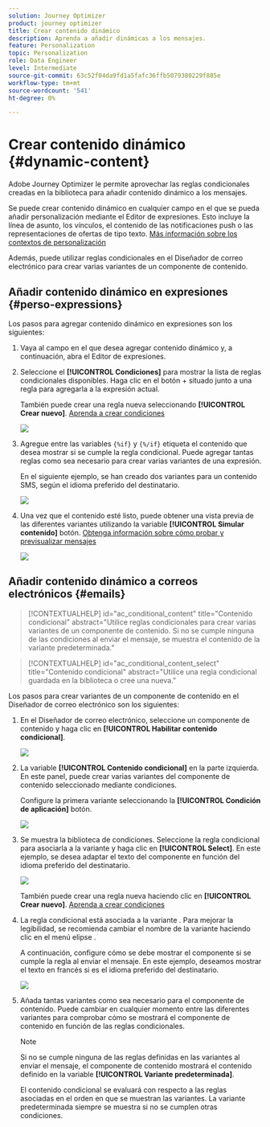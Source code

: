 ```yaml
---
solution: Journey Optimizer
product: journey optimizer
title: Crear contenido dinámico
description: Aprenda a añadir dinámicas a los mensajes.
feature: Personalization
topic: Personalization
role: Data Engineer
level: Intermediate
source-git-commit: 63c52f04da9fd1a5fafc36ffb5079380229f885e
workflow-type: tm+mt
source-wordcount: '541'
ht-degree: 0%

---
```



# Crear contenido dinámico {#dynamic-content}

Adobe Journey Optimizer le permite aprovechar las reglas condicionales creadas en la biblioteca para añadir contenido dinámico a los mensajes.

Se puede crear contenido dinámico en cualquier campo en el que se pueda añadir personalización mediante el Editor de expresiones. Esto incluye la línea de asunto, los vínculos, el contenido de las notificaciones push o las representaciones de ofertas de tipo texto. [Más información sobre los contextos de personalización](personalization-contexts.md)

Además, puede utilizar reglas condicionales en el Diseñador de correo electrónico para crear varias variantes de un componente de contenido.

## Añadir contenido dinámico en expresiones {#perso-expressions}

Los pasos para agregar contenido dinámico en expresiones son los siguientes:

1. Vaya al campo en el que desea agregar contenido dinámico y, a continuación, abra el Editor de expresiones.

1. Seleccione el **[!UICONTROL Condiciones]** para mostrar la lista de reglas condicionales disponibles. Haga clic en el botón + situado junto a una regla para agregarla a la expresión actual.

   También puede crear una regla nueva seleccionando **[!UICONTROL Crear nuevo]**. [Aprenda a crear condiciones](create-conditions.md)

   ![](assets/conditions-expression.png)

1. Agregue entre las variables `{%if}` y `{%/if}` etiqueta el contenido que desea mostrar si se cumple la regla condicional. Puede agregar tantas reglas como sea necesario para crear varias variantes de una expresión.

   En el siguiente ejemplo, se han creado dos variantes para un contenido SMS, según el idioma preferido del destinatario.

   ![](assets/conditions-language-sample.png)

1. Una vez que el contenido esté listo, puede obtener una vista previa de las diferentes variantes utilizando la variable **[!UICONTROL Simular contenido]** botón. [Obtenga información sobre cómo probar y previsualizar mensajes](../design/preview.md)

   ![](assets/conditions-preview.png)

## Añadir contenido dinámico a correos electrónicos {#emails}

>[!CONTEXTUALHELP]
>id="ac_conditional_content"
>title="Contenido condicional"
>abstract="Utilice reglas condicionales para crear varias variantes de un componente de contenido. Si no se cumple ninguna de las condiciones al enviar el mensaje, se muestra el contenido de la variante predeterminada."

>[!CONTEXTUALHELP]
>id="ac_conditional_content_select"
>title="Contenido condicional"
>abstract="Utilice una regla condicional guardada en la biblioteca o cree una nueva."

Los pasos para crear variantes de un componente de contenido en el Diseñador de correo electrónico son los siguientes:

1. En el Diseñador de correo electrónico, seleccione un componente de contenido y haga clic en **[!UICONTROL Habilitar contenido condicional]**.

   ![](assets/conditions-enable-conditional.png)

1. La variable **[!UICONTROL Contenido condicional]** en la parte izquierda. En este panel, puede crear varias variantes del componente de contenido seleccionado mediante condiciones.

   Configure la primera variante seleccionando la **[!UICONTROL Condición de aplicación]** botón.

   ![](assets/conditions-apply.png)

1. Se muestra la biblioteca de condiciones. Seleccione la regla condicional para asociarla a la variante y haga clic en **[!UICONTROL Select]**. En este ejemplo, se desea adaptar el texto del componente en función del idioma preferido del destinatario.

   ![](assets/conditions-select.png)

   También puede crear una regla nueva haciendo clic en **[!UICONTROL Crear nuevo]**. [Aprenda a crear condiciones](create-conditions.md)

1. La regla condicional está asociada a la variante . Para mejorar la legibilidad, se recomienda cambiar el nombre de la variante haciendo clic en el menú elipse .

   A continuación, configure cómo se debe mostrar el componente si se cumple la regla al enviar el mensaje. En este ejemplo, deseamos mostrar el texto en francés si es el idioma preferido del destinatario.

   ![](assets/conditions-design.png)

1. Añada tantas variantes como sea necesario para el componente de contenido. Puede cambiar en cualquier momento entre las diferentes variantes para comprobar cómo se mostrará el componente de contenido en función de las reglas condicionales.

   >[!NOTE]
   >Si no se cumple ninguna de las reglas definidas en las variantes al enviar el mensaje, el componente de contenido mostrará el contenido definido en la variable **[!UICONTROL Variante predeterminada]**.
   >
   >El contenido condicional se evaluará con respecto a las reglas asociadas en el orden en que se muestran las variantes. La variante predeterminada siempre se muestra si no se cumplen otras condiciones.
